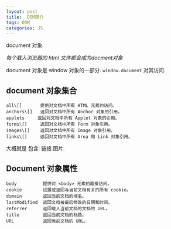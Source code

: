 ```yaml
---
layout: post
title:  DOM简介
tags: DOM
categories: JS
---
```


document 对象.

*每个载入浏览器的 html 文件都会成为docment对象*


document 对象是 window 对象的一部分. 
`window.document` 对其访问.



## document 对象集合
	all\[]       提供对文档中所有 HTML 元素的访问。
	anchors\[]   返回对文档中所有 Anchor 对象的引用。
	applets     返回对文档中所有 Applet 对象的引用。
	forms\[]     返回对文档中所有 Form 对象引用。
	images\[]    返回对文档中所有 Image 对象引用。
	links\[]     返回对文档中所有 Area 和 Link 对象引用。

大概就是 包含: 链接.图片. 


## Document 对象属性
	body          提供对 <body> 元素的直接访问。
	cookie        设置或返回与当前文档有关的所有 cookie。
	domain        返回当前文档的域名。
	lastModified  返回文档被最后修改的日期和时间。
	referrer      返回载入当前文档的文档的 URL。
	title         返回当前文档的标题。
	URL           返回当前文档的 URL。




